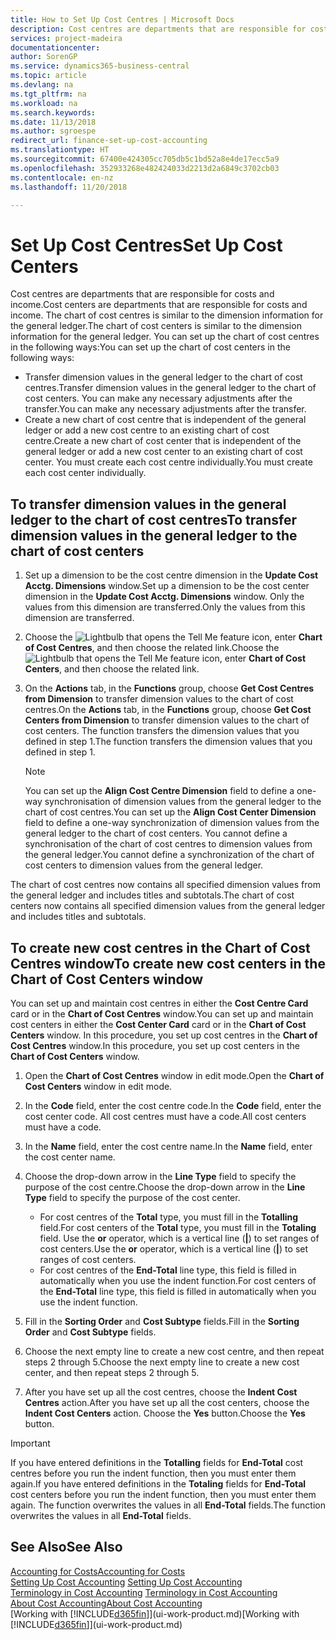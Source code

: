 ```yaml
---
title: How to Set Up Cost Centres | Microsoft Docs
description: Cost centres are departments that are responsible for costs and income. The chart of cost centres is similar to the dimension information for the general ledger.
services: project-madeira
documentationcenter: 
author: SorenGP
ms.service: dynamics365-business-central
ms.topic: article
ms.devlang: na
ms.tgt_pltfrm: na
ms.workload: na
ms.search.keywords: 
ms.date: 11/13/2018
ms.author: sgroespe
redirect_url: finance-set-up-cost-accounting
ms.translationtype: HT
ms.sourcegitcommit: 67400e424305cc705db5c1bd52a8e4de17ecc5a9
ms.openlocfilehash: 352933268e482424033d2213d2a6849c3702cb03
ms.contentlocale: en-nz
ms.lasthandoff: 11/20/2018

---
```

# <a name="set-up-cost-centers"></a><span data-ttu-id="d61a0-104">Set Up Cost Centres</span><span class="sxs-lookup"><span data-stu-id="d61a0-104">Set Up Cost Centers</span></span>
<span data-ttu-id="d61a0-105">Cost centres are departments that are responsible for costs and income.</span><span class="sxs-lookup"><span data-stu-id="d61a0-105">Cost centers are departments that are responsible for costs and income.</span></span> <span data-ttu-id="d61a0-106">The chart of cost centres is similar to the dimension information for the general ledger.</span><span class="sxs-lookup"><span data-stu-id="d61a0-106">The chart of cost centers is similar to the dimension information for the general ledger.</span></span> <span data-ttu-id="d61a0-107">You can set up the chart of cost centres in the following ways:</span><span class="sxs-lookup"><span data-stu-id="d61a0-107">You can set up the chart of cost centers in the following ways:</span></span>  

-   <span data-ttu-id="d61a0-108">Transfer dimension values in the general ledger to the chart of cost centres.</span><span class="sxs-lookup"><span data-stu-id="d61a0-108">Transfer dimension values in the general ledger to the chart of cost centers.</span></span> <span data-ttu-id="d61a0-109">You can make any necessary adjustments after the transfer.</span><span class="sxs-lookup"><span data-stu-id="d61a0-109">You can make any necessary adjustments after the transfer.</span></span>  
-   <span data-ttu-id="d61a0-110">Create a new chart of cost centre that is independent of the general ledger or add a new cost centre to an existing chart of cost centre.</span><span class="sxs-lookup"><span data-stu-id="d61a0-110">Create a new chart of cost center that is independent of the general ledger or add a new cost center to an existing chart of cost center.</span></span> <span data-ttu-id="d61a0-111">You must create each cost centre individually.</span><span class="sxs-lookup"><span data-stu-id="d61a0-111">You must create each cost center individually.</span></span>  

## <a name="to-transfer-dimension-values-in-the-general-ledger-to-the-chart-of-cost-centers"></a><span data-ttu-id="d61a0-112">To transfer dimension values in the general ledger to the chart of cost centres</span><span class="sxs-lookup"><span data-stu-id="d61a0-112">To transfer dimension values in the general ledger to the chart of cost centers</span></span>  
1.  <span data-ttu-id="d61a0-113">Set up a dimension to be the cost centre dimension in the **Update Cost Acctg. Dimensions** window.</span><span class="sxs-lookup"><span data-stu-id="d61a0-113">Set up a dimension to be the cost center dimension in the **Update Cost Acctg. Dimensions** window.</span></span> <span data-ttu-id="d61a0-114">Only the values from this dimension are transferred.</span><span class="sxs-lookup"><span data-stu-id="d61a0-114">Only the values from this dimension are transferred.</span></span>  
2.  <span data-ttu-id="d61a0-115">Choose the ![Lightbulb that opens the Tell Me feature](media/ui-search/search_small.png "Tell me what you want to do") icon, enter **Chart of Cost Centres**, and then choose the related link.</span><span class="sxs-lookup"><span data-stu-id="d61a0-115">Choose the ![Lightbulb that opens the Tell Me feature](media/ui-search/search_small.png "Tell me what you want to do") icon, enter **Chart of Cost Centers**, and then choose the related link.</span></span>  
3.  <span data-ttu-id="d61a0-116">On the **Actions** tab, in the **Functions** group, choose **Get Cost Centres from Dimension** to transfer dimension values to the chart of cost centres.</span><span class="sxs-lookup"><span data-stu-id="d61a0-116">On the **Actions** tab, in the **Functions** group, choose **Get Cost Centers from Dimension** to transfer dimension values to the chart of cost centers.</span></span> <span data-ttu-id="d61a0-117">The function transfers the dimension values that you defined in step 1.</span><span class="sxs-lookup"><span data-stu-id="d61a0-117">The function transfers the dimension values that you defined in step 1.</span></span>  

    > [!NOTE]  
    >  <span data-ttu-id="d61a0-118">You can set up the **Align Cost Centre Dimension**  field to define a one-way synchronisation of dimension values from the general ledger to the chart of cost centres.</span><span class="sxs-lookup"><span data-stu-id="d61a0-118">You can set up the **Align Cost Center Dimension**  field to define a one-way synchronization of dimension values from the general ledger to the chart of cost centers.</span></span> <span data-ttu-id="d61a0-119">You cannot define a synchronisation of the chart of cost centres to dimension values from the general ledger.</span><span class="sxs-lookup"><span data-stu-id="d61a0-119">You cannot define a synchronization of the chart of cost centers to dimension values from the general ledger.</span></span>  

<span data-ttu-id="d61a0-120">The chart of cost centres now contains all specified dimension values from the general ledger and includes titles and subtotals.</span><span class="sxs-lookup"><span data-stu-id="d61a0-120">The chart of cost centers now contains all specified dimension values from the general ledger and includes titles and subtotals.</span></span>  

## <a name="to-create-new-cost-centers-in-the-chart-of-cost-centers-window"></a><span data-ttu-id="d61a0-121">To create new cost centres in the Chart of Cost Centres window</span><span class="sxs-lookup"><span data-stu-id="d61a0-121">To create new cost centers in the Chart of Cost Centers window</span></span>  
<span data-ttu-id="d61a0-122">You can set up and maintain cost centres in either the **Cost Centre Card** card or in the **Chart of Cost Centres** window.</span><span class="sxs-lookup"><span data-stu-id="d61a0-122">You can set up and maintain cost centers in either the **Cost Center Card** card or in the **Chart of Cost Centers** window.</span></span> <span data-ttu-id="d61a0-123">In this procedure, you set up cost centres in the **Chart of Cost Centres** window.</span><span class="sxs-lookup"><span data-stu-id="d61a0-123">In this procedure, you set up cost centers in the **Chart of Cost Centers** window.</span></span>  

1. <span data-ttu-id="d61a0-124">Open the **Chart of Cost Centres** window in edit mode.</span><span class="sxs-lookup"><span data-stu-id="d61a0-124">Open the **Chart of Cost Centers** window in edit mode.</span></span>  
2. <span data-ttu-id="d61a0-125">In the **Code** field, enter the cost centre code.</span><span class="sxs-lookup"><span data-stu-id="d61a0-125">In the **Code** field, enter the cost center code.</span></span> <span data-ttu-id="d61a0-126">All cost centres must have a code.</span><span class="sxs-lookup"><span data-stu-id="d61a0-126">All cost centers must have a code.</span></span>  
3. <span data-ttu-id="d61a0-127">In the **Name** field, enter the cost centre name.</span><span class="sxs-lookup"><span data-stu-id="d61a0-127">In the **Name** field, enter the cost center name.</span></span>  
4. <span data-ttu-id="d61a0-128">Choose the drop-down arrow in the **Line Type** field to specify the purpose of the cost centre.</span><span class="sxs-lookup"><span data-stu-id="d61a0-128">Choose the drop-down arrow in the **Line Type** field to specify the purpose of the cost center.</span></span>  

    - <span data-ttu-id="d61a0-129">For cost centres of the **Total** type, you must fill in the **Totalling** field.</span><span class="sxs-lookup"><span data-stu-id="d61a0-129">For cost centers of the **Total** type, you must fill in the **Totaling** field.</span></span> <span data-ttu-id="d61a0-130">Use the **or** operator, which is a vertical line (**&#124;**) to set ranges of cost centers.</span><span class="sxs-lookup"><span data-stu-id="d61a0-130">Use the **or** operator, which is a vertical line (**&#124;**) to set ranges of cost centers.</span></span>  
    - <span data-ttu-id="d61a0-131">For cost centres of the **End-Total** line type, this field is filled in automatically when you use the indent function.</span><span class="sxs-lookup"><span data-stu-id="d61a0-131">For cost centers of the **End-Total** line type, this field is filled in automatically when you use the indent function.</span></span>  
5.  <span data-ttu-id="d61a0-132">Fill in the **Sorting Order** and **Cost Subtype** fields.</span><span class="sxs-lookup"><span data-stu-id="d61a0-132">Fill in the **Sorting Order** and **Cost Subtype** fields.</span></span>  
6.  <span data-ttu-id="d61a0-133">Choose the next empty line to create a new cost centre, and then repeat steps 2 through 5.</span><span class="sxs-lookup"><span data-stu-id="d61a0-133">Choose the next empty line to create a new cost center, and then repeat steps 2 through 5.</span></span>  
7.  <span data-ttu-id="d61a0-134">After you have set up all the cost centres, choose the **Indent Cost Centres** action.</span><span class="sxs-lookup"><span data-stu-id="d61a0-134">After you have set up all the cost centers, choose the **Indent Cost Centers** action.</span></span> <span data-ttu-id="d61a0-135">Choose the **Yes** button.</span><span class="sxs-lookup"><span data-stu-id="d61a0-135">Choose the **Yes** button.</span></span>  

> [!IMPORTANT]  
>  <span data-ttu-id="d61a0-136">If you have entered definitions in the **Totalling** fields for **End-Total** cost centres before you run the indent function, then you must enter them again.</span><span class="sxs-lookup"><span data-stu-id="d61a0-136">If you have entered definitions in the **Totaling** fields for **End-Total** cost centers before you run the indent function, then you must enter them again.</span></span> <span data-ttu-id="d61a0-137">The function overwrites the values in all **End-Total** fields.</span><span class="sxs-lookup"><span data-stu-id="d61a0-137">The function overwrites the values in all **End-Total** fields.</span></span>  

## <a name="see-also"></a><span data-ttu-id="d61a0-138">See Also</span><span class="sxs-lookup"><span data-stu-id="d61a0-138">See Also</span></span>  
[<span data-ttu-id="d61a0-139">Accounting for Costs</span><span class="sxs-lookup"><span data-stu-id="d61a0-139">Accounting for Costs</span></span>](finance-manage-cost-accounting.md)  
<span data-ttu-id="d61a0-140">[Setting Up Cost Accounting](finance-set-up-cost-accounting.md) </span><span class="sxs-lookup"><span data-stu-id="d61a0-140">[Setting Up Cost Accounting](finance-set-up-cost-accounting.md) </span></span>  
<span data-ttu-id="d61a0-141">[Terminology in Cost Accounting](finance-terminology-in-cost-accounting.md) </span><span class="sxs-lookup"><span data-stu-id="d61a0-141">[Terminology in Cost Accounting](finance-terminology-in-cost-accounting.md) </span></span>  
[<span data-ttu-id="d61a0-142">About Cost Accounting</span><span class="sxs-lookup"><span data-stu-id="d61a0-142">About Cost Accounting</span></span>](finance-about-cost-accounting.md)  
<span data-ttu-id="d61a0-143">[Working with [!INCLUDE[d365fin](includes/d365fin_md.md)]](ui-work-product.md)</span><span class="sxs-lookup"><span data-stu-id="d61a0-143">[Working with [!INCLUDE[d365fin](includes/d365fin_md.md)]](ui-work-product.md)</span></span>

